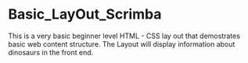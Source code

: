 # Basic_LayOut_Scrimba
This is a very basic beginner level HTML - CSS lay out that demostrates basic web content structure. The Layout will display information about dinosaurs in the front end.
